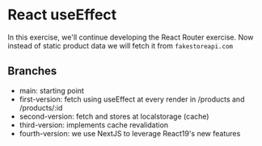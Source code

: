 # React useEffect

In this exercise, we'll continue developing the React Router exercise. Now
instead of static product data we will fetch it from `fakestoreapi.com`

## Branches

- main: starting point
- first-version: fetch using useEffect at every render in /products and /products/:id
- second-version: fetch and stores at localstorage (cache)
- third-version: implements cache revalidation
- fourth-version: we use NextJS to leverage React19's new features
